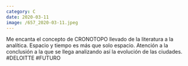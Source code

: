```yaml
--- 
category: C 
date: 2020-03-11 
image: /657_2020-03-11.jpeg 
--- 
```


Me encanta el concepto de CRONOTOPO llevado de la literatura a la analítica. Espacio y tiempo es más que solo espacio. Atención a la conclusión a la que se llega analizando así la evolución de las ciudades. #DELOITTE #FUTURO